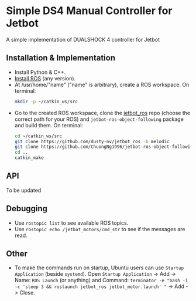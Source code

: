 # Simple DS4 Manual Controller for Jetbot
A simple implementation of DUALSHOCK 4 controller for Jetbot

## Installation & Implementation
* Install Python & C++.
* [Install ROS](http://wiki.ros.org/melodic/Installation/Ubuntu) (any version).
* At /usr/home/"name" ("name" is arbitrary), create a ROS workspace. On terminal: 
   ```sh
   mkdir -p ~/catkin_ws/src
   ```
* Go to the created ROS workspace, clone the [jetbot_ros](https://github.com/dusty-nv/jetbot_ros) repo (choose the correct path for your ROS) and `jetbot-ros-object-following` package and build them. On terminal: 
   ```sh
   cd ~/catkin_ws/src
   git clone https://github.com/dusty-nv/jetbot_ros -b melodic
   git clone https://github.com/ChuongNg1996/jetbot-ros-object-following
   cd ..
   catkin_make
   ```

## API
To be updated

## Debugging 
* Use `rostopic list` to see available ROS topics.
* Use `rostopic echo /jetbot_motors/cmd_str` to see if the messages are read.

## Other
* To make the commands run on startup, Ubuntu users can use `Startup Application` (beside `systemd`). Open `Startup Application` -> Add -> Name: `ROS Launch` (or anything) and Command: `terminator -e "bash -i -c 'sleep 3 && roslaunch jetbot_ros jetbot_motor.launch' "` -> Add -> Close.

